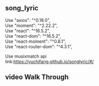 ## song_lyric
Use "axios": "^0.18.0",</br>
Use "moment": "^2.22.2",</br>
Use "react": "^16.5.2",</br>
Use "react-dom": "^16.5.2",</br>
Use "react-moment": "^0.8.1",</br>
Use "react-router-dom": "^4.3.1",</br>

Use musixmatch api</br>
link:https://yuchifang.github.io/songlyric/#/
## video Walk Through
![]()
